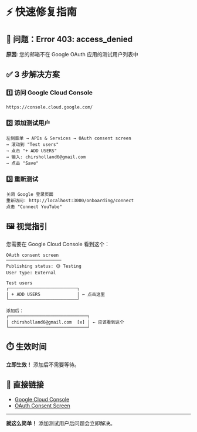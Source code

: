 # ⚡ 快速修复指南

## 🎯 问题：Error 403: access_denied

**原因**: 您的邮箱不在 Google OAuth 应用的测试用户列表中

## ✅ 3 步解决方案

### 1️⃣ 访问 Google Cloud Console
```
https://console.cloud.google.com/
```

### 2️⃣ 添加测试用户
```
左侧菜单 → APIs & Services → OAuth consent screen 
→ 滚动到 "Test users" 
→ 点击 "+ ADD USERS" 
→ 输入: chirsholland6@gmail.com 
→ 点击 "Save"
```

### 3️⃣ 重新测试
```
关闭 Google 登录页面
重新访问: http://localhost:3000/onboarding/connect
点击 "Connect YouTube"
```

## 🖼️ 视觉指引

您需要在 Google Cloud Console 看到这个：

```
OAuth consent screen
─────────────────────
Publishing status: 🟡 Testing
User type: External

Test users
┌──────────────────────────┐
│ + ADD USERS              │ ← 点击这里
└──────────────────────────┘

添加后：
┌──────────────────────────────┐
│ chirsholland6@gmail.com  [x] │ ← 应该看到这个
└──────────────────────────────┘
```

## ⏱️ 生效时间
**立即生效！** 添加后不需要等待。

## 🔗 直接链接
- [Google Cloud Console](https://console.cloud.google.com/)
- [OAuth Consent Screen](https://console.cloud.google.com/apis/credentials/consent)

---

**就这么简单！** 添加测试用户后问题会立即解决。


